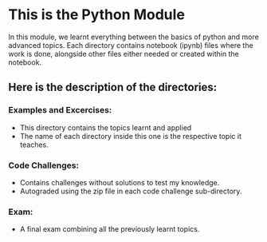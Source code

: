 # This is the Python Module

In this module, we learnt everything between the basics of python and more advanced topics.
Each directory contains notebook (ipynb) files where the work is done, alongside other files either needed or created within the notebook.

## Here is the description of the directories:
### Examples and Excercises:
- This directory contains the topics learnt and applied
- The name of each directory inside this one is the respective topic it teaches.

### Code Challenges:
- Contains challenges without solutions to test my knowledge.
- Autograded using the zip file in each code challenge sub-directory.

### Exam:
- A final exam combining all the previously learnt topics.
